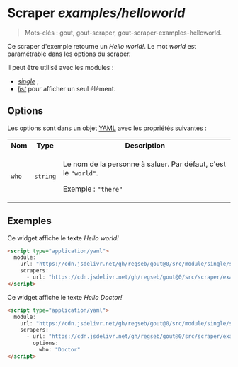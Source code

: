 # Scraper _examples/helloworld_

> Mots-clés : gout, gout-scraper, gout-scraper-examples-helloworld.

Ce scraper d'exemple retourne un _Hello world!_. Le mot _world_ est paramétrable
dans les options du scraper.

Il peut être utilisé avec les modules :

- [_single_](https://github.com/regseb/gout/tree/HEAD/src/module/single#readme)
  ;
- [_list_](https://github.com/regseb/gout/tree/HEAD/src/module/list#readme) pour
  afficher un seul élément.

## Options

Les options sont dans un objet
[YAML](https://yaml.org/ "YAML Ain't Markup Language") avec les propriétés
suivantes :

<table>
  <tr>
    <th>Nom</th>
    <th>Type</th>
    <th>Description</th>
  </tr>
  <tr>
    <td><code>who</code></td>
    <td><code>string</code></td>
    <td>
      <p>
        Le nom de la personne à saluer. Par défaut, c'est le
        <code>"world"</code>.
      </p>
      <p>
        Exemple : <code>"there"</code>
      </p>
    </td>
  </tr>
</table>

## Exemples

Ce widget affiche le texte _Hello world!_

```html
<script type="application/yaml">
  module:
    url: "https://cdn.jsdelivr.net/gh/regseb/gout@0/src/module/single/single.js"
    scrapers:
      - url: "https://cdn.jsdelivr.net/gh/regseb/gout@0/src/scraper/examples/helloworld/helloworld.js"
</script>
```

Ce widget affiche le texte _Hello Doctor!_

```html
<script type="application/yaml">
  module:
    url: "https://cdn.jsdelivr.net/gh/regseb/gout@0/src/module/single/single.js"
    scrapers:
      - url: "https://cdn.jsdelivr.net/gh/regseb/gout@0/src/scraper/examples/helloworld/helloworld.js"
        options:
          who: "Doctor"
</script>
```
